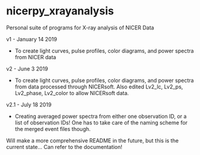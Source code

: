 # nicerpy_xrayanalysis
Personal suite of programs for X-ray analysis of NICER Data 

v1 - January 14 2019 

- To create light curves, pulse profiles, color diagrams, and power spectra from NICER data

v2 - June 3 2019 

- To create light curves, pulse profiles, color diagrams, and power spectra from data processed through NICERsoft. Also edited Lv2_lc, Lv2_ps, Lv2_phase, Lv2_color to allow NICERsoft data.

v2.1 - July 18 2019

- Creating averaged power spectra from either one observation ID, or a list of observation IDs! One has to take care of the naming scheme for the merged event files though. 

Will make a more comprehensive README in the future, but this is the current state... Can refer to the documentation! 
